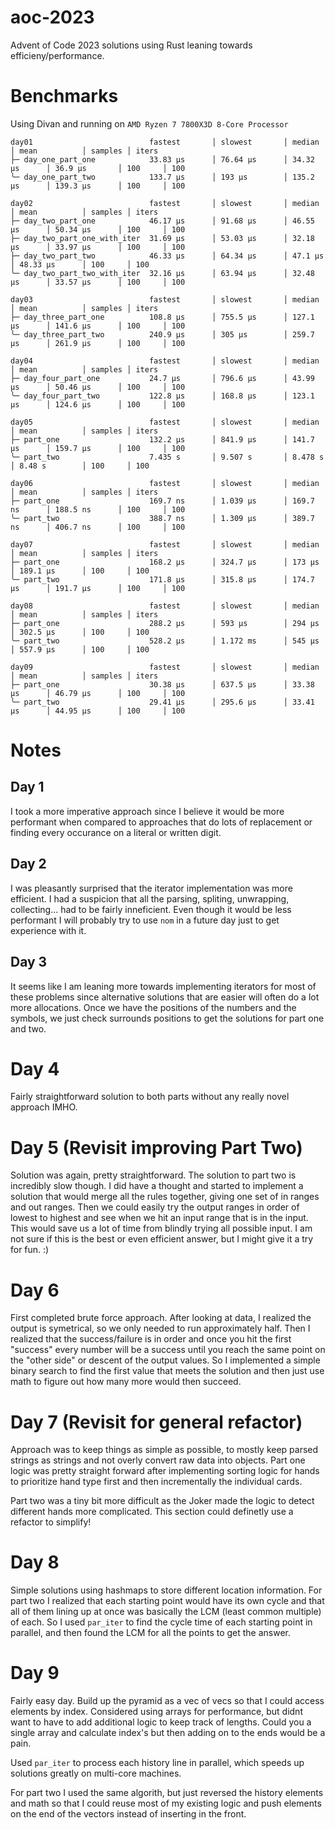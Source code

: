 # aoc-2023

Advent of Code 2023 solutions using Rust leaning towards efficieny/performance.

# Benchmarks

Using Divan and running on `AMD Ryzen 7 7800X3D 8-Core Processor`

```
day01                          fastest       │ slowest       │ median        │ mean          │ samples │ iters
├─ day_one_part_one            33.83 µs      │ 76.64 µs      │ 34.32 µs      │ 36.9 µs       │ 100     │ 100
╰─ day_one_part_two            133.7 µs      │ 193 µs        │ 135.2 µs      │ 139.3 µs      │ 100     │ 100

day02                          fastest       │ slowest       │ median        │ mean          │ samples │ iters
├─ day_two_part_one            46.17 µs      │ 91.68 µs      │ 46.55 µs      │ 50.34 µs      │ 100     │ 100
├─ day_two_part_one_with_iter  31.69 µs      │ 53.03 µs      │ 32.18 µs      │ 33.97 µs      │ 100     │ 100
├─ day_two_part_two            46.33 µs      │ 64.34 µs      │ 47.1 µs       │ 48.33 µs      │ 100     │ 100
╰─ day_two_part_two_with_iter  32.16 µs      │ 63.94 µs      │ 32.48 µs      │ 33.57 µs      │ 100     │ 100

day03                          fastest       │ slowest       │ median        │ mean          │ samples │ iters
├─ day_three_part_one          108.8 µs      │ 755.5 µs      │ 127.1 µs      │ 141.6 µs      │ 100     │ 100
╰─ day_three_part_two          240.9 µs      │ 305 µs        │ 259.7 µs      │ 261.9 µs      │ 100     │ 100

day04                          fastest       │ slowest       │ median        │ mean          │ samples │ iters
├─ day_four_part_one           24.7 µs       │ 796.6 µs      │ 43.99 µs      │ 50.46 µs      │ 100     │ 100
╰─ day_four_part_two           122.8 µs      │ 168.8 µs      │ 123.1 µs      │ 124.6 µs      │ 100     │ 100

day05                          fastest       │ slowest       │ median        │ mean          │ samples │ iters
├─ part_one                    132.2 µs      │ 841.9 µs      │ 141.7 µs      │ 159.7 µs      │ 100     │ 100
╰─ part_two                    7.435 s       │ 9.507 s       │ 8.478 s       │ 8.48 s        │ 100     │ 100

day06                          fastest       │ slowest       │ median        │ mean          │ samples │ iters
├─ part_one                    169.7 ns      │ 1.039 µs      │ 169.7 ns      │ 188.5 ns      │ 100     │ 100
╰─ part_two                    388.7 ns      │ 1.309 µs      │ 389.7 ns      │ 406.7 ns      │ 100     │ 100

day07                          fastest       │ slowest       │ median        │ mean          │ samples │ iters
├─ part_one                    168.2 µs      │ 324.7 µs      │ 173 µs        │ 189.1 µs      │ 100     │ 100
╰─ part_two                    171.8 µs      │ 315.8 µs      │ 174.7 µs      │ 191.7 µs      │ 100     │ 100

day08                          fastest       │ slowest       │ median        │ mean          │ samples │ iters
├─ part_one                    288.2 µs      │ 593 µs        │ 294 µs        │ 302.5 µs      │ 100     │ 100
╰─ part_two                    528.2 µs      │ 1.172 ms      │ 545 µs        │ 557.9 µs      │ 100     │ 100

day09                          fastest       │ slowest       │ median        │ mean          │ samples │ iters
├─ part_one                    30.38 µs      │ 637.5 µs      │ 33.38 µs      │ 46.79 µs      │ 100     │ 100
╰─ part_two                    29.41 µs      │ 295.6 µs      │ 33.41 µs      │ 44.95 µs      │ 100     │ 100
```

# Notes

## Day 1

I took a more imperative approach since I believe it would be more performant
when compared to approaches that do lots of replacement or finding every
occurance on a literal or written digit.

## Day 2

I was pleasantly surprised that the iterator implementation was more efficient.
I had a suspicion that all the parsing, spliting, unwrapping, collecting... had
to be fairly inneficient. Even though it would be less performant I will
probably try to use `nom` in a future day just to get experience with it.

## Day 3

It seems like I am leaning more towards implementing iterators for most of these
problems since alternative solutions that are easier will often do a lot more
allocations. Once we have the positions of the numbers and the symbols, we just
check surrounds positions to get the solutions for part one and two.

# Day 4

Fairly straightforward solution to both parts without any really novel approach
IMHO.

# Day 5 (Revisit improving Part Two)

Solution was again, pretty straightforward. The solution to part two is
incredibly slow though. I did have a thought and started to implement a solution
that would merge all the rules together, giving one set of in ranges and out
ranges. Then we could easily try the output ranges in order of lowest to highest
and see when we hit an input range that is in the input. This would save us a
lot of time from blindly trying all possible input. I am not sure if this is the
best or even efficient answer, but I might give it a try for fun. :)

# Day 6

First completed brute force approach. After looking at data, I realized the
output is symetrical, so we only needed to run approximately half. Then I
realized that the success/failure is in order and once you hit the first
"success" every number will be a success until you reach the same point on the
"other side" or descent of the output values. So I implemented a simple binary
search to find the first value that meets the solution and then just use math to
figure out how many more would then succeed.

# Day 7 (Revisit for general refactor)

Approach was to keep things as simple as possible, to mostly keep parsed strings
as strings and not overly convert raw data into objects. Part one logic was
pretty straight forward after implementing sorting logic for hands to prioritize
hand type first and then incrementally the individual cards.

Part two was a tiny bit more difficult as the Joker made the logic to detect
different hands more complicated. This section could definetly use a refactor to
simplify!

# Day 8

Simple solutions using hashmaps to store different location information. For
part two I realized that each starting point would have its own cycle and that
all of them lining up at once was basically the LCM (least common multiple) of
each. So I used `par_iter` to find the cycle time of each starting point in
parallel, and then found the LCM for all the points to get the answer.

# Day 9

Fairly easy day. Build up the pyramid as a vec of vecs so that I could access
elements by index. Considered using arrays for performance, but didnt want to
have to add additional logic to keep track of lengths. Could you a single array
and calculate index's but then adding on to the ends would be a pain.

Used `par_iter` to process each history line in parallel, which speeds up
solutions greatly on multi-core machines.

For part two I used the same algorith, but just reversed the history elements
and math so that I could reuse most of my existing logic and push elements on
the end of the vectors instead of inserting in the front.
